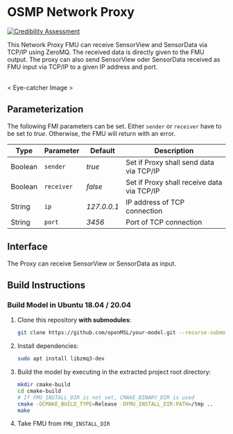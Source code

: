 # OSMP Network Proxy

[![Credibility Assessment](../../actions/workflows/credibility_assessment.yml/badge.svg)](https://github.com/openMSL/sl-1-0-sensor-model-repository-template/actions/workflows/credibility_assessment.yml)

This Network Proxy FMU can receive SensorView and SensorData via TCP/IP using ZeroMQ.
The received data is directly given to the FMU output.
The proxy can also send SensorView oder SensorData received as FMU input via TCP/IP to a given IP address and port.
<br><br>

< Eye-catcher Image >
<!--img src="doc/img/model_video.gif" width="800" /-->

## Parameterization

The following FMI parameters can be set.
Either `sender` or `receiver` have to be set to _true_.
Otherwise, the FMU will return with an error.

| Type    | Parameter  | Default     | Description                                |
|---------|------------|-------------|--------------------------------------------|
| Boolean | `sender`   | _true_      | Set if Proxy shall send data via TCP/IP    |
| Boolean | `receiver` | _false_     | Set if Proxy shall receive data via TCP/IP |
| String  | `ip`       | _127.0.0.1_ | IP address of TCP connection               |
| String  | `port`     | _3456_      | Port of TCP connection                     |

## Interface

The Proxy can receive SensorView or SensorData as input.

## Build Instructions

### Build Model in Ubuntu 18.04 / 20.04

1. Clone this repository **with submodules**:

    ```bash
    git clone https://github.com/openMSL/your-model.git --recurse-submodules
    ```

2. Install dependencies:

   ```bash
   sudo apt install libzmq3-dev
   ```

3. Build the model by executing in the extracted project root directory:

    ```bash
    mkdir cmake-build
    cd cmake-build
    # If FMU_INSTALL_DIR is not set, CMAKE_BINARY_DIR is used
    cmake -DCMAKE_BUILD_TYPE=Release -DFMU_INSTALL_DIR:PATH=/tmp ..
    make
    ```

4. Take FMU from `FMU_INSTALL_DIR`
